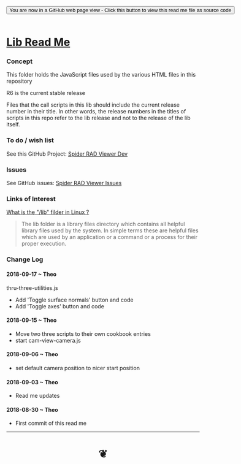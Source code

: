 
<span style=display:none; >[You are now in a GitHub source code view - click this link to view Read Me file as a web page]( https://www.ladybug.tools/spider-rad-viewer/#lib/README.md "View file as a web page." ) </span>

<div><input type=button class = "btn btn-secondary btn-sm" onclick=window.location.href="https://github.com/ladybug-tools/spider-rad-viewer/tree/master/lib"
value="You are now in a GitHub web page view - Click this button to view this read me file as source code" ></div>

<br>

# [Lib Read Me]( #lib/README.md )



### Concept

This folder holds the JavaScript files used by the various HTML files in this repository

R6 is the current stable release

Files that the call scripts in this lib should include the current release number in their title.
In other words, the release numbers in the titles of scripts in this repo refer to the lib release and not to the release of the lib itself.



### To do / wish list

See this GitHub Project: [Spider RAD Viewer Dev]( https://github.com/ladybug-tools/spider-rad-viewer/projects/1 )


### Issues

See GitHub issues: [Spider RAD Viewer Issues]( https://github.com/ladybug-tools/spider-rad-viewer/issues )




### Links of Interest

[What is the "/lib" filder in Linux ?]( https://www.linuxnix.com/linux-directory-structure-lib-explained/ )

> The lib folder is a library files directory which contains all helpful library files used by the system. In simple terms these are helpful files which are used by an application or a command or a process for their proper execution.


### Change Log


#### 2018-09-17 ~ Theo

thru-three-utilities.js
* Add 'Toggle surface normals' button and code
* Add 'Toggle axes' button and code

#### 2018-09-15 ~ Theo

* Move two three scripts to their own cookbook entries
* start cam-view-camera.js


#### 2018-09-06 ~ Theo

* set default camera position to nicer start position

#### 2018-09-03 ~ Theo

* Read me updates

#### 2018-08-30 ~ Theo

* First commit of this read me


***

# <center title="hello!" ><a href=javascript:window.scrollTo(0,0); style=text-decoration:none; > ❦ </a></center>

